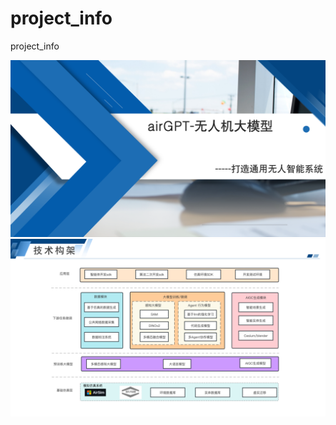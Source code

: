# project_info
project_info

![caption](airgpt-无人机大模型-v6_01.png)
![caption](airgpt-无人机大模型-v6_09.png)

